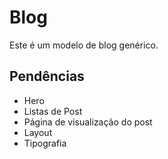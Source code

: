 # Blog
Este é um modelo de blog genérico.
## Pendências
- Hero
- Listas de Post
- Página de visualização do post
- Layout
- Tipografia 
